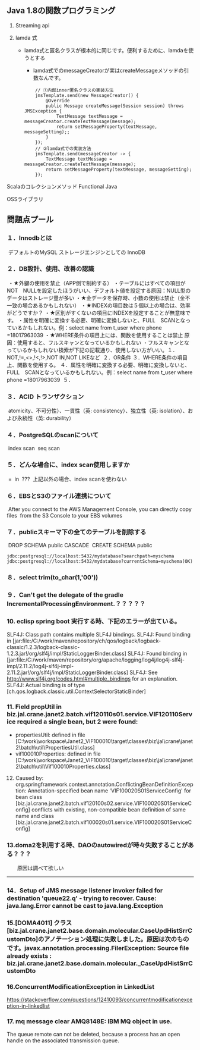 

## Java 1.8の関数プログラミング

 1. Streaming api

 2. lamda 式

    - lamda式と匿名クラスが根本的に同じです。便利するために、lamdaを使うとする

      - lamda式でのmessageCreatorが実はcreateMessageメソッドの引数なんです。

        

      ```
          // ①内部inner匿名クラスの実装方法
          jmsTemplate.send(new MessageCreator() {
              @Override
              public Message createMessage(Session session) throws JMSException {
                  TextMessage textMessage = messageCreator.createTextMessage(message);
                  return setMessageProperty(textMessage, messageSetting);;
              }
          });
          // ②lamda式での実装方法
          jmsTemplate.send(messageCreator -> {
              TextMessage textMessage = messageCreator.createTextMessage(message);
              return setMessageProperty(textMessage, messageSetting);
          });
      ```

      

   

Scalaのコレクションメソッド
Functional Java

OSSライブラリ

## 問題点プール

### １．Innodbとは

​	デフォルトのMySQL ストレージエンジンとしての InnoDB
​	

### ２．DB設計、使用、改善の認識

​	・★外鍵の使用を禁止（APP側で制約する）
​	・テーブルにはすべての項目がNOT　NULLを設定したほうがいい、デフォルト値を設定する
​		原因：NULL型のデータはストレージ量が多い
​	・★金データを保存時、小数の使用は禁止（金不一致の場合あるかもしれない）
​	・★INDEXの項目数は５個以上の場合は、効率がどうですか？
​	・★区別がすくないの項目にINDEXを設定することが無意味です。
​	・属性を明確に変換する必要、明確に変換しないと、FULL　SCANとなっているかもしれない。
​		例：select name from t_user where phone =18017963039
​	・★WHERE条件の項目上には、関数を使用することは禁止
​		原因：使用すると、フルスキャンとなっているかもしれない
​	・フルスキャンとなっているかもしれない検索が下記の記載通り、使用しない方がいい。
​		１．NOT,!=,<>,!<,!>,NOT IN,NOT LIKEなど
​		２．OR条件
​		３．WHERE条件の項目上、関数を使用する。
​		４．属性を明確に変換する必要、明確に変換しないと、FULL　SCANとなっているかもしれない。
​			例：select name from t_user where phone =18017963039
​		５．

### ３．ACID トランザクション

​	atomicity、不可分性）、一貫性（英: consistency）、独立性（英: isolation）、および永続性（英: durability）

### ４．PostgreSQLのscanについて

​	index scan
​	seq scan

### ５．どんな場合に、index scan使用しますか

​	=
​	in
​	???
​	上記以外の場合、index scanを使わない
​	

### ６．EBSとS3のファイル連携について

​	After you connect to the AWS Management Console, you can directly copy files 
​	from the S3 Console to your EBS volumes

### ７．publicスキーマ下の全てのテーブルを削除する

​	DROP SCHEMA public CASCADE
​	CREATE SCHEMA public

```none
jdbc:postgresql://localhost:5432/mydatabase?searchpath=myschema
jdbc:postgresql://localhost:5432/mydatabase?currentSchema=myschema(OK)
```

### ８．select trim(to_char(1,'00'))

### ９．Can't get the delegate of the gradle IncrementalProcessingEnvironment.？？？？？

###  10. eclisp spring boot 実行する時、下記のエラーが出ている。

SLF4J: Class path contains multiple SLF4J bindings.
SLF4J: Found binding in [jar:file:/C:/work/maven/repository/ch/qos/logback/logback-classic/1.2.3/logback-classic-1.2.3.jar!/org/slf4j/impl/StaticLoggerBinder.class]
SLF4J: Found binding in [jar:file:/C:/work/maven/repository/org/apache/logging/log4j/log4j-slf4j-impl/2.11.2/log4j-slf4j-impl-2.11.2.jar!/org/slf4j/impl/StaticLoggerBinder.class]
SLF4J: See http://www.slf4j.org/codes.html#multiple_bindings for an explanation.
SLF4J: Actual binding is of type [ch.qos.logback.classic.util.ContextSelectorStaticBinder]

###  11. Field propUtil in biz.jal.crane.janet2.batch.vif120110s01.service.VIF120110Service required a single bean, but 2 were found:

- propertiesUtil: defined in file [C:\work\workspace\Janet2_VIF100010\target\classes\biz\jal\crane\janet2\batch\util\PropertiesUtil.class]
- vif100010Properties: defined in file [C:\work\workspace\Janet2_VIF100010\target\classes\biz\jal\crane\janet2\batch\util\Vif100010Properties.class]


12. Caused by: org.springframework.context.annotation.ConflictingBeanDefinitionException: Annotation-specified bean name 'VIF100020S01ServiceConfig' 
    for bean class [biz.jal.crane.janet2.batch.vif120100s02.service.VIF100020S01ServiceConfig] conflicts with existing, 
    non-compatible bean definition of same name and class [biz.jal.crane.janet2.batch.vif100020s01.service.VIF100020S01ServiceConfig]



###  13.doma2を利用する時、DAOのautowiredが時々失敗することがある？？？

　　原因は調べて欲しい

********

###  14．Setup of JMS message listener invoker failed for destination 'queue22.q' - trying to recover. Cause: java.lang.Error cannot be cast to java.lang.Exception

###  15.[DOMA4011] クラス[biz.jal.crane.janet2.base.domain.molecular.CaseUpdHistSrrCustomDto]のアノテーション処理に失敗しました。原因は次のものです。javax.annotation.processing.FilerException: Source file already exists : biz.jal.crane.janet2.base.domain.molecular._CaseUpdHistSrrCustomDto

###  16.ConcurrentModificationException in LinkedList

https://stackoverflow.com/questions/12410093/concurrentmodificationexception-in-linkedlist

### 17. mq message clear AMQ8148E: IBM MQ object in use.

 The queue remote can not be deleted, because a process has an open handle on the associated transmission queue.

